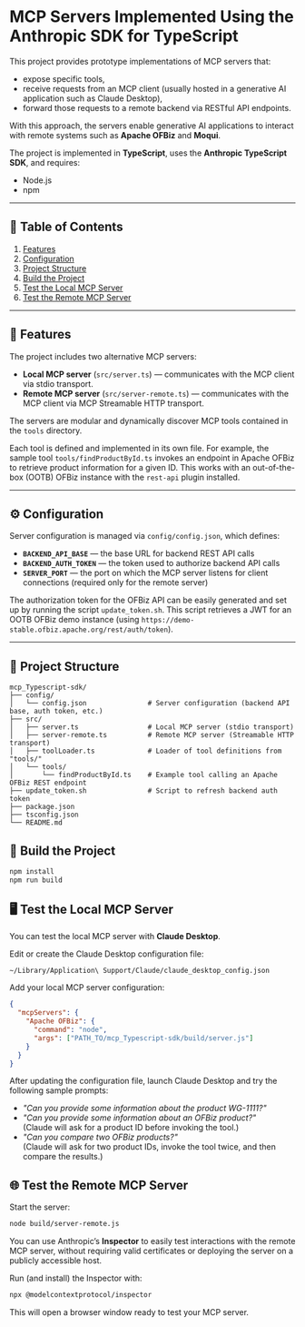 # MCP Servers Implemented Using the Anthropic SDK for TypeScript

This project provides prototype implementations of MCP servers that:  

- expose specific tools,  
- receive requests from an MCP client (usually hosted in a generative AI application such as Claude Desktop),  
- forward those requests to a remote backend via RESTful API endpoints.  

With this approach, the servers enable generative AI applications to interact with remote systems such as **Apache OFBiz** and **Moqui**.  

The project is implemented in **TypeScript**, uses the **Anthropic TypeScript SDK**, and requires:  

- Node.js  
- npm

---

## 📑 Table of Contents
1. [Features](#-features)  
2. [Configuration](#-configuration)  
3. [Project Structure](#-project-structure)  
4. [Build the Project](#-build-the-project)  
5. [Test the Local MCP Server](#-test-the-local-mcp-server)  
6. [Test the Remote MCP Server](#-test-the-remote-mcp-server)  

---

## 🚀 Features

The project includes two alternative MCP servers:  

- **Local MCP server** (`src/server.ts`) — communicates with the MCP client via stdio transport.  
- **Remote MCP server** (`src/server-remote.ts`) — communicates with the MCP client via MCP Streamable HTTP transport.  

The servers are modular and dynamically discover MCP tools contained in the `tools` directory.  

Each tool is defined and implemented in its own file. For example, the sample tool `tools/findProductById.ts` invokes an endpoint in Apache OFBiz to retrieve product information for a given ID. This works with an out-of-the-box (OOTB) OFBiz instance with the `rest-api` plugin installed.  

---

## ⚙️ Configuration

Server configuration is managed via `config/config.json`, which defines:  

- **`BACKEND_API_BASE`** — the base URL for backend REST API calls  
- **`BACKEND_AUTH_TOKEN`** — the token used to authorize backend API calls  
- **`SERVER_PORT`** — the port on which the MCP server listens for client connections (required only for the remote server)  

The authorization token for the OFBiz API can be easily generated and set up by running the script `update_token.sh`. This script retrieves a JWT for an OOTB OFBiz demo instance (using `https://demo-stable.ofbiz.apache.org/rest/auth/token`).  

---

## 📂 Project Structure

```text
mcp_Typescript-sdk/
├── config/
│   └── config.json               # Server configuration (backend API base, auth token, etc.)
├── src/
│   ├── server.ts                 # Local MCP server (stdio transport)
│   ├── server-remote.ts          # Remote MCP server (Streamable HTTP transport)
│   ├── toolLoader.ts             # Loader of tool definitions from "tools/"
│   └── tools/               
│       └── findProductById.ts    # Example tool calling an Apache OFBiz REST endpoint
├── update_token.sh               # Script to refresh backend auth token
├── package.json
├── tsconfig.json
└── README.md
```

## 🔨 Build the Project

```sh
npm install
npm run build
```

## 🖥️ Test the Local MCP Server

You can test the local MCP server with **Claude Desktop**.  

Edit or create the Claude Desktop configuration file:

```sh
~/Library/Application\ Support/Claude/claude_desktop_config.json
```
Add your local MCP server configuration:
```json
{
  "mcpServers": {
    "Apache OFBiz": {
      "command": "node",
      "args": ["PATH_TO/mcp_Typescript-sdk/build/server.js"]
    }
  }
}
```
After updating the configuration file, launch Claude Desktop and try the following sample prompts:
* *"Can you provide some information about the product WG-1111?"*
* *"Can you provide some information about an OFBiz product?"*  
(Claude will ask for a product ID before invoking the tool.)
* *"Can you compare two OFBiz products?"*  
(Claude will ask for two product IDs, invoke the tool twice, and then compare the results.)

## 🌐 Test the Remote MCP Server

Start the server:
```sh
node build/server-remote.js
```
You can use Anthropic’s **Inspector** to easily test interactions with the remote MCP server, without requiring valid certificates or deploying the server on a publicly accessible host.

Run (and install) the Inspector with:
```sh
npx @modelcontextprotocol/inspector
```
This will open a browser window ready to test your MCP server.
